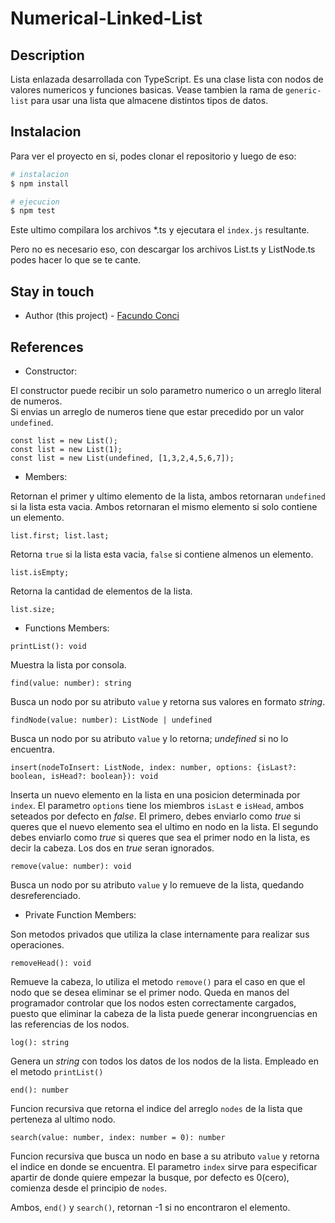 # Numerical-Linked-List

## Description

Lista enlazada desarrollada con TypeScript.
Es una clase lista con nodos de valores numericos y funciones basicas. Vease tambien la rama de `generic-list` para usar una lista que almacene distintos tipos de datos.

## Instalacion

Para ver el proyecto en si, podes clonar el repositorio y luego de eso:

```bash
# instalacion
$ npm install

# ejecucion
$ npm test

```

Este ultimo compilara los archivos \*.ts y ejecutara el `index.js` resultante.

Pero no es necesario eso, con descargar los archivos List.ts y ListNode.ts podes hacer lo que se te cante.

## Stay in touch

- Author (this project) - [Facundo Conci](https://www.linkedin.com/in/facundo-ignacio-conci-caceres/)

## References

- Constructor:

El constructor puede recibir un solo parametro numerico o un arreglo literal de numeros.<br/>
Si envias un arreglo de numeros tiene que estar precedido por un valor `undefined`.

```
const list = new List();
const list = new List(1);
const list = new List(undefined, [1,3,2,4,5,6,7]);
```

- Members:

Retornan el primer y ultimo elemento de la lista, ambos retornaran `undefined` si la lista esta vacia.
Ambos retornaran el mismo elemento si solo contiene un elemento.

```
list.first; list.last;
```

Retorna `true` si la lista esta vacia, `false` si contiene almenos un elemento.

```
list.isEmpty;
```

Retorna la cantidad de elementos de la lista.

```
list.size;
```

- Functions Members:

```
printList(): void
```

Muestra la lista por consola.

```
find(value: number): string
```

Busca un nodo por su atributo `value` y retorna sus valores en formato _string_.

```
findNode(value: number): ListNode | undefined
```

Busca un nodo por su atributo `value` y lo retorna; _undefined_ si no lo encuentra.

```
insert(nodeToInsert: ListNode, index: number, options: {isLast?: boolean, isHead?: boolean}): void
```

Inserta un nuevo elemento en la lista en una posicion determinada por `index`. El parametro `options` tiene los miembros `isLast` e `isHead`, ambos seteados por defecto en _false_. El primero, debes enviarlo como _true_ si queres que el nuevo elemento sea el ultimo en nodo en la lista.
El segundo debes enviarlo como _true_ si queres que sea el primer nodo en la lista, es decir la cabeza.
Los dos en _true_ seran ignorados.

```
remove(value: number): void
```

Busca un nodo por su atributo `value` y lo remueve de la lista, quedando desreferenciado.

- Private Function Members:

Son metodos privados que utiliza la clase internamente para realizar sus operaciones.

```
removeHead(): void
```

Remueve la cabeza, lo utiliza el metodo `remove()` para el caso en que el nodo que se desea eliminar se el primer nodo. Queda en manos del programador controlar que los nodos esten correctamente cargados, puesto que eliminar la cabeza de la lista puede generar incongruencias en las referencias de los nodos.

```
log(): string
```

Genera un _string_ con todos los datos de los nodos de la lista. Empleado en el metodo `printList()`

```
end(): number
```

Funcion recursiva que retorna el indice del arreglo `nodes` de la lista que perteneza al ultimo nodo.

```
search(value: number, index: number = 0): number
```

Funcion recursiva que busca un nodo en base a su atributo `value` y retorna el indice en donde se encuentra. El parametro `index` sirve para especificar apartir de donde quiere empezar la busque, por defecto es 0(cero), comienza desde el principio de `nodes`.

Ambos, `end()` y `search()`, retornan -1 si no encontraron el elemento.
